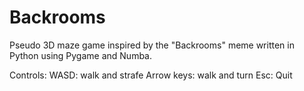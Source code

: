 # Backrooms
Pseudo 3D maze game inspired by the "Backrooms" meme written in Python using Pygame and Numba.

Controls:
WASD: walk and strafe
Arrow keys: walk and turn
Esc: Quit
